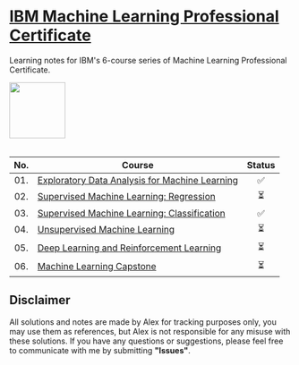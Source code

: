 # [IBM Machine Learning Professional Certificate](https://www.coursera.org/professional-certificates/ibm-machine-learning)
<p>Learning notes for IBM's 6-course series of Machine Learning Professional Certificate.</p>
<img height="100" src="https://github.com/AlexTRee/contedu/assets/6876649/65427fa0-230f-4840-a282-c2801ca4cc31">  
<br></br>

| No. | Course                                                               |Status|
|:------:|----------------------------------------------------------------------------|:--:|
| 01.     | [Exploratory Data Analysis for Machine Learning](https://github.com/AlexTRee/IBM_ML/tree/main/Course1_Exploratory_Data_Analysis_for_Machine_Learning)| ✅ |
| 02.     | [Supervised Machine Learning: Regression](https://github.com/AlexTRee/IBM_ML/tree/main/Course2_Supervised_Machine_Learning_Regression)| ⏳ | 
| 03.     | [Supervised Machine Learning: Classification](https://github.com/AlexTRee/IBM_ML/tree/main/Course3_Supervised_Machine_Learning_Classification)| ✅ |
| 04.     | [Unsupervised Machine Learning](https://github.com/AlexTRee/IBM_ML/tree/main/Course4_Unsupervised_Machine_Learning)| ⏳ |
| 05.     | [Deep Learning and Reinforcement Learning](https://github.com/AlexTRee/IBM_ML/tree/main/Course5_Deep_Learning_and_Reinforcement_Learning)| ⏳ | 
| 06.     | [Machine Learning Capstone](https://github.com/AlexTRee/IBM_ML/tree/main/Course6_Machine_Learning_Capstone)| ⏳ |

## Disclaimer
All solutions and notes are made by Alex for tracking purposes only, you may use them as references, but Alex is not responsible for any misuse with these solutions. If you have any questions or suggestions, please feel free to communicate with me by submitting **"Issues"**. 
